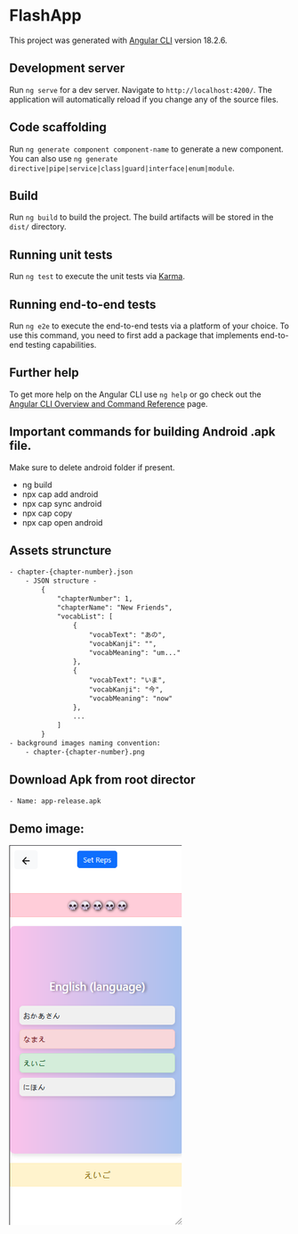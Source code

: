 # FlashApp

This project was generated with [Angular CLI](https://github.com/angular/angular-cli) version 18.2.6.

## Development server

Run `ng serve` for a dev server. Navigate to `http://localhost:4200/`. The application will automatically reload if you change any of the source files.

## Code scaffolding

Run `ng generate component component-name` to generate a new component. You can also use `ng generate directive|pipe|service|class|guard|interface|enum|module`.

## Build

Run `ng build` to build the project. The build artifacts will be stored in the `dist/` directory.

## Running unit tests

Run `ng test` to execute the unit tests via [Karma](https://karma-runner.github.io).

## Running end-to-end tests

Run `ng e2e` to execute the end-to-end tests via a platform of your choice. To use this command, you need to first add a package that implements end-to-end testing capabilities.

## Further help

To get more help on the Angular CLI use `ng help` or go check out the [Angular CLI Overview and Command Reference](https://angular.dev/tools/cli) page.

## Important commands for building Android .apk file.
Make sure to delete android folder if present.
- ng build
- npx cap add android
- npx cap sync android
- npx cap copy
- npx cap open android

## Assets struncture
    - chapter-{chapter-number}.json
        - JSON structure - 
            {
                "chapterNumber": 1,
                "chapterName": "New Friends",
                "vocabList": [
                    {
                        "vocabText": "あの",
                        "vocabKanji": "",
                        "vocabMeaning": "um..."
                    },
                    {
                        "vocabText": "いま",
                        "vocabKanji": "今",
                        "vocabMeaning": "now"
                    },
                    ...
                ]
            }
    - background images naming convention:
        - chapter-{chapter-number}.png

## Download Apk from root director
    - Name: app-release.apk

## Demo image:
![alt text]({6EF06347-8EAF-4D2E-A913-E158B516DB1F}.png)